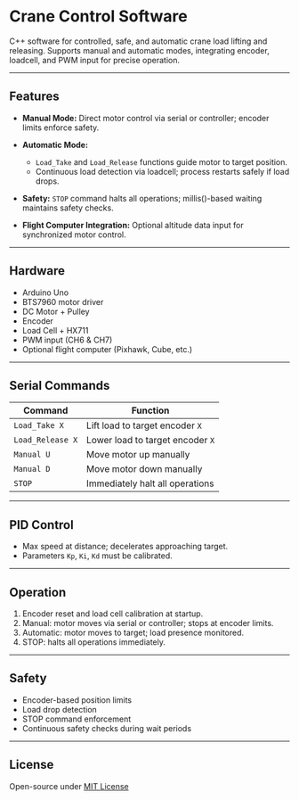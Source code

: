 # Crane Control Software

C++ software for controlled, safe, and automatic crane load lifting and releasing. Supports manual and automatic modes, integrating encoder, loadcell, and PWM input for precise operation.

---

## Features

- **Manual Mode:** Direct motor control via serial or controller; encoder limits enforce safety.  
- **Automatic Mode:**  
  - `Load_Take` and `Load_Release` functions guide motor to target position.  
  - Continuous load detection via loadcell; process restarts safely if load drops.  

- **Safety:** `STOP` command halts all operations; millis()-based waiting maintains safety checks.  
- **Flight Computer Integration:** Optional altitude data input for synchronized motor control.

---

## Hardware

- Arduino Uno  
- BTS7960 motor driver  
- DC Motor + Pulley  
- Encoder  
- Load Cell + HX711  
- PWM input (CH6 & CH7)  
- Optional flight computer (Pixhawk, Cube, etc.)

---

## Serial Commands

| Command          | Function                        |
|-----------------|---------------------------------|
| `Load_Take X`    | Lift load to target encoder `X` |
| `Load_Release X` | Lower load to target encoder `X`|
| `Manual U`       | Move motor up manually           |
| `Manual D`       | Move motor down manually         |
| `STOP`           | Immediately halt all operations  |

---

## PID Control

- Max speed at distance; decelerates approaching target.  
- Parameters `Kp`, `Ki`, `Kd` must be calibrated.

---

## Operation

1. Encoder reset and load cell calibration at startup.  
2. Manual: motor moves via serial or controller; stops at encoder limits.  
3. Automatic: motor moves to target; load presence monitored.  
4. STOP: halts all operations immediately.

---

## Safety

- Encoder-based position limits  
- Load drop detection  
- STOP command enforcement  
- Continuous safety checks during wait periods

---

## License

Open-source under [MIT License](./LICENSE)
